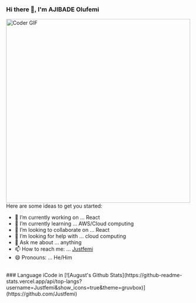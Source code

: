 ### Hi there 👋, I'm AJIBADE Olufemi
<img src="https://media.giphy.com/media/SWoSkN6DxTszqIKEqv/giphy.gif" alt="Coder GIF" width="500">
<br>
Here are some ideas to get you started:

- 🔭 I’m currently working on ... React
- 🌱 I’m currently learning ... AWS/Cloud computing
- 👯 I’m looking to collaborate on ... React
- 🤔 I’m looking for help with ... cloud computing
- 💬 Ask me about ... anything
- 📫 How to reach me: ... [Justfemi](https://twitter.com/justfemi10)
- 😄 Pronouns: ... He/Him
<br>
### Language iCode in
[![August's Github Stats](https://github-readme-stats.vercel.app/api/top-langs?username=Justfemi&show_icons=true&theme=gruvbox)](https://github.com/Justfemi)

